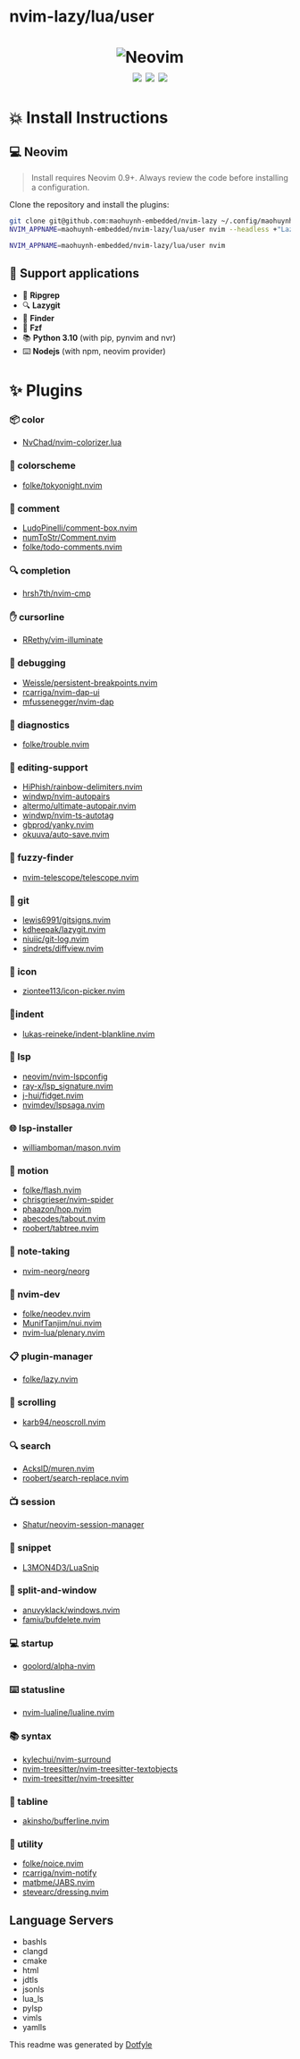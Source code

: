 # nvim-lazy/lua/user

<h1 align="center">
    <img src="https://raw.githubusercontent.com/neovim/neovim.github.io/master/logos/neovim-logo-300x87.png" alt="Neovim"><br>
    <a href="https://dotfyle.com/maohuynh-embedded/nvim-lazy-lua-user"><img src="https://dotfyle.com/maohuynh-embedded/nvim-lazy-lua-user/badges/plugins?style=social" /></a>
    <a href="https://dotfyle.com/maohuynh-embedded/nvim-lazy-lua-user"><img src="https://dotfyle.com/maohuynh-embedded/nvim-lazy-lua-user/badges/leaderkey?style=social" /></a>
    <a href="https://dotfyle.com/maohuynh-embedded/nvim-lazy-lua-user"><img src="https://dotfyle.com/maohuynh-embedded/nvim-lazy-lua-user/badges/plugin-manager?style=social" /></a>
</h1>


# 💥 Install Instructions

## 💻 Neovim
 > Install requires Neovim 0.9+. Always review the code before installing a configuration.

Clone the repository and install the plugins:

```sh
git clone git@github.com:maohuynh-embedded/nvim-lazy ~/.config/maohuynh-embedded/nvim-lazy
NVIM_APPNAME=maohuynh-embedded/nvim-lazy/lua/user nvim --headless +"Lazy! sync" +qa
```

```sh
NVIM_APPNAME=maohuynh-embedded/nvim-lazy/lua/user nvim
```
## 💅 Support applications
- 🌅 **Ripgrep**
- 🔍 **Lazygit**
- 🌈 **Finder**
- 📝 **Fzf**
- 📚 **Python 3.10** (with pip, pynvim and nvr)
- ⌨️ **Nodejs** (with npm, neovim provider)

# ✨ Plugins

### 📦 color

+ [NvChad/nvim-colorizer.lua](https://dotfyle.com/plugins/NvChad/nvim-colorizer.lua)
### 🎨 colorscheme

+ [folke/tokyonight.nvim](https://dotfyle.com/plugins/folke/tokyonight.nvim)
### 💅 comment

+ [LudoPinelli/comment-box.nvim](https://dotfyle.com/plugins/LudoPinelli/comment-box.nvim)
+ [numToStr/Comment.nvim](https://dotfyle.com/plugins/numToStr/Comment.nvim)
+ [folke/todo-comments.nvim](https://dotfyle.com/plugins/folke/todo-comments.nvim)
### 🔍 completion

+ [hrsh7th/nvim-cmp](https://dotfyle.com/plugins/hrsh7th/nvim-cmp)
### ✋ cursorline

+ [RRethy/vim-illuminate](https://dotfyle.com/plugins/RRethy/vim-illuminate)
### 🐞 debugging

+ [Weissle/persistent-breakpoints.nvim](https://dotfyle.com/plugins/Weissle/persistent-breakpoints.nvim)
+ [rcarriga/nvim-dap-ui](https://dotfyle.com/plugins/rcarriga/nvim-dap-ui)
+ [mfussenegger/nvim-dap](https://dotfyle.com/plugins/mfussenegger/nvim-dap)
### 🔔 diagnostics

+ [folke/trouble.nvim](https://dotfyle.com/plugins/folke/trouble.nvim)
### 🌈 editing-support

+ [HiPhish/rainbow-delimiters.nvim](https://dotfyle.com/plugins/HiPhish/rainbow-delimiters.nvim)
+ [windwp/nvim-autopairs](https://dotfyle.com/plugins/windwp/nvim-autopairs)
+ [altermo/ultimate-autopair.nvim](https://dotfyle.com/plugins/altermo/ultimate-autopair.nvim)
+ [windwp/nvim-ts-autotag](https://dotfyle.com/plugins/windwp/nvim-ts-autotag)
+ [gbprod/yanky.nvim](https://dotfyle.com/plugins/gbprod/yanky.nvim)
+ [okuuva/auto-save.nvim](https://dotfyle.com/plugins/okuuva/auto-save.nvim)
### 🔭 fuzzy-finder

+ [nvim-telescope/telescope.nvim](https://dotfyle.com/plugins/nvim-telescope/telescope.nvim)
### 🚀 git

+ [lewis6991/gitsigns.nvim](https://dotfyle.com/plugins/lewis6991/gitsigns.nvim)
+ [kdheepak/lazygit.nvim](https://dotfyle.com/plugins/kdheepak/lazygit.nvim)
+ [niuiic/git-log.nvim](https://dotfyle.com/plugins/niuiic/git-log.nvim)
+ [sindrets/diffview.nvim](https://dotfyle.com/plugins/sindrets/diffview.nvim)
### 🦄 icon

+ [ziontee113/icon-picker.nvim](https://dotfyle.com/plugins/ziontee113/icon-picker.nvim)
### 🌳indent

+ [lukas-reineke/indent-blankline.nvim](https://dotfyle.com/plugins/lukas-reineke/indent-blankline.nvim)
### 🐰 lsp

+ [neovim/nvim-lspconfig](https://dotfyle.com/plugins/neovim/nvim-lspconfig)
+ [ray-x/lsp_signature.nvim](https://dotfyle.com/plugins/ray-x/lsp_signature.nvim)
+ [j-hui/fidget.nvim](https://dotfyle.com/plugins/j-hui/fidget.nvim)
+ [nvimdev/lspsaga.nvim](https://dotfyle.com/plugins/nvimdev/lspsaga.nvim)
### 🌐 lsp-installer

+ [williamboman/mason.nvim](https://dotfyle.com/plugins/williamboman/mason.nvim)
### 📡 motion

+ [folke/flash.nvim](https://dotfyle.com/plugins/folke/flash.nvim)
+ [chrisgrieser/nvim-spider](https://dotfyle.com/plugins/chrisgrieser/nvim-spider)
+ [phaazon/hop.nvim](https://dotfyle.com/plugins/phaazon/hop.nvim)
+ [abecodes/tabout.nvim](https://dotfyle.com/plugins/abecodes/tabout.nvim)
+ [roobert/tabtree.nvim](https://dotfyle.com/plugins/roobert/tabtree.nvim)
### 📓 note-taking

+ [nvim-neorg/neorg](https://dotfyle.com/plugins/nvim-neorg/neorg)
### 📡 nvim-dev

+ [folke/neodev.nvim](https://dotfyle.com/plugins/folke/neodev.nvim)
+ [MunifTanjim/nui.nvim](https://dotfyle.com/plugins/MunifTanjim/nui.nvim)
+ [nvim-lua/plenary.nvim](https://dotfyle.com/plugins/nvim-lua/plenary.nvim)
### 📋 plugin-manager

+ [folke/lazy.nvim](https://dotfyle.com/plugins/folke/lazy.nvim)
### 📜 scrolling

+ [karb94/neoscroll.nvim](https://dotfyle.com/plugins/karb94/neoscroll.nvim)
### 🔍 search

+ [AckslD/muren.nvim](https://dotfyle.com/plugins/AckslD/muren.nvim)
+ [roobert/search-replace.nvim](https://dotfyle.com/plugins/roobert/search-replace.nvim)
### 📺 session

+ [Shatur/neovim-session-manager](https://dotfyle.com/plugins/Shatur/neovim-session-manager)
### 🚥 snippet

+ [L3MON4D3/LuaSnip](https://dotfyle.com/plugins/L3MON4D3/LuaSnip)
### 💅 split-and-window

+ [anuvyklack/windows.nvim](https://dotfyle.com/plugins/anuvyklack/windows.nvim)
+ [famiu/bufdelete.nvim](https://dotfyle.com/plugins/famiu/bufdelete.nvim)
### 💻 startup

+ [goolord/alpha-nvim](https://dotfyle.com/plugins/goolord/alpha-nvim)
### ⌨️ statusline

+ [nvim-lualine/lualine.nvim](https://dotfyle.com/plugins/nvim-lualine/lualine.nvim)
### 📚 syntax

+ [kylechui/nvim-surround](https://dotfyle.com/plugins/kylechui/nvim-surround)
+ [nvim-treesitter/nvim-treesitter-textobjects](https://dotfyle.com/plugins/nvim-treesitter/nvim-treesitter-textobjects)
+ [nvim-treesitter/nvim-treesitter](https://dotfyle.com/plugins/nvim-treesitter/nvim-treesitter)
### 🚗 tabline

+ [akinsho/bufferline.nvim](https://dotfyle.com/plugins/akinsho/bufferline.nvim)
### 🎨 utility

+ [folke/noice.nvim](https://dotfyle.com/plugins/folke/noice.nvim)
+ [rcarriga/nvim-notify](https://dotfyle.com/plugins/rcarriga/nvim-notify)
+ [matbme/JABS.nvim](https://dotfyle.com/plugins/matbme/JABS.nvim)
+ [stevearc/dressing.nvim](https://dotfyle.com/plugins/stevearc/dressing.nvim)
## Language Servers

+ bashls
+ clangd
+ cmake
+ html
+ jdtls
+ jsonls
+ lua_ls
+ pylsp
+ vimls
+ yamlls


 This readme was generated by [Dotfyle](https://dotfyle.com)
